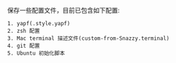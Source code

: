 保存一些配置文件，目前已包含如下配置:
```
1. yapf(.style.yapf)
2. zsh 配置
3. Mac terminal 描述文件(custom-from-Snazzy.terminal)
4. git 配置
5. Ubuntu 初始化脚本
```
